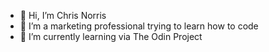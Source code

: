 - 👋 Hi, I’m Chris Norris
- 👀 I’m a marketing professional trying to learn how to code
- 🌱 I’m currently learning via The Odin Project

<!---
norrisc9/norrisc9 is a ✨ special ✨ repository because its `README.md` (this file) appears on your GitHub profile.
You can click the Preview link to take a look at your changes.
--->
